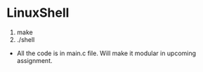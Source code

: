 # LinuxShell
1. make
2. ./shell

- All the code is in main.c file. Will make it modular in upcoming assignment.
